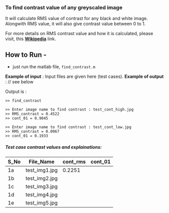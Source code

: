 ### To find contrast value of any greyscaled image

It will calculate RMS value of contrast for any black and white image. Alongwith RMS value, it will also give contrast value between 0 to 1.

For more details on RMS contrast value and how it is calculated, please visit, this [**Wikipedia**](https://en.wikipedia.org/wiki/Contrast_(vision)) link.

## How to Run -
- just run the matlab file, `find_contrast.m`

**Example of input** : Input files are given here (test cases).
**Example of output** : // see below

Output is :
```
>> find_contrast

>> Enter image name to find contrast : test_cont_high.jpg
>> RMS_contrast = 0.4522
>> cont_01 = 0.9045

>> Enter image name to find contrast : test_cont_low.jpg
>> RMS_contrast = 0.0967
>> cont_01 = 0.1933
```
##### Test case contrast values and explainations:

| S_No | File_Name | cont_rms | cont_01 |
| --- | --- | --- | --- |
| 1a | test_img1.jpg | 0.2251 | 
| 1b | test_img2.jpg |
| 1c | test_img3.jpg |
| 1d | test_img4.jpg |
| 1e | test_img5.jpg |
